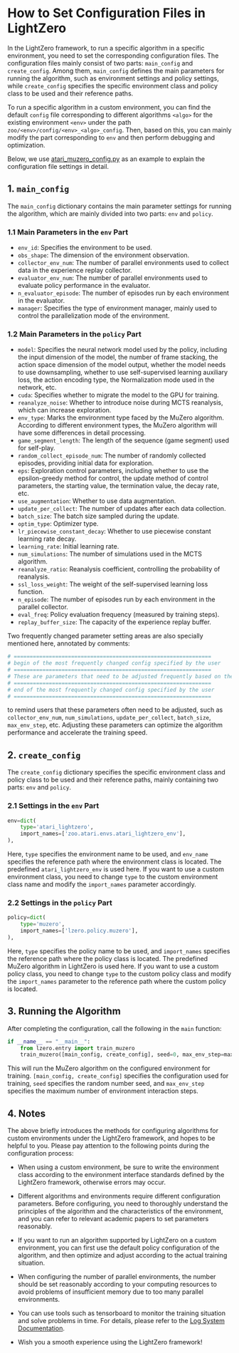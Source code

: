 # How to Set Configuration Files in LightZero

In the LightZero framework, to run a specific algorithm in a specific environment, you need to set the corresponding configuration files. The configuration files mainly consist of two parts: `main_config` and `create_config`. Among them, `main_config` defines the main parameters for running the algorithm, such as environment settings and policy settings, while `create_config` specifies the specific environment class and policy class to be used and their reference paths.

To run a specific algorithm in a custom environment, you can find the default `config` file corresponding to different algorithms `<algo>` for the existing environment `<env>` under the path `zoo/<env>/config/<env>_<algo>_config`. Then, based on this, you can mainly modify the part corresponding to `env` and then perform debugging and optimization.

Below, we use [atari_muzero_config.py](https://github.com/opendilab/LightZero/blob/main/zoo/atari/config/atari_muzero_config.py) as an example to explain the configuration file settings in detail.

## 1. `main_config`

The `main_config` dictionary contains the main parameter settings for running the algorithm, which are mainly divided into two parts: `env` and `policy`.

### 1.1 Main Parameters in the `env` Part

- `env_id`: Specifies the environment to be used.
- `obs_shape`: The dimension of the environment observation.
- `collector_env_num`: The number of parallel environments used to collect data in the experience replay collector.
- `evaluator_env_num`: The number of parallel environments used to evaluate policy performance in the evaluator.
- `n_evaluator_episode`: The number of episodes run by each environment in the evaluator.
- `manager`: Specifies the type of environment manager, mainly used to control the parallelization mode of the environment.

### 1.2 Main Parameters in the `policy` Part

- `model`: Specifies the neural network model used by the policy, including the input dimension of the model, the number of frame stacking, the action space dimension of the model output, whether the model needs to use downsampling, whether to use self-supervised learning auxiliary loss, the action encoding type, the Normalization mode used in the network, etc.
- `cuda`: Specifies whether to migrate the model to the GPU for training.
- `reanalyze_noise`: Whether to introduce noise during MCTS reanalysis, which can increase exploration.
- `env_type`: Marks the environment type faced by the MuZero algorithm. According to different environment types, the MuZero algorithm will have some differences in detail processing.
- `game_segment_length`: The length of the sequence (game segment) used for self-play.
- `random_collect_episode_num`: The number of randomly collected episodes, providing initial data for exploration.
- `eps`: Exploration control parameters, including whether to use the epsilon-greedy method for control, the update method of control parameters, the starting value, the termination value, the decay rate, etc.
- `use_augmentation`: Whether to use data augmentation.
- `update_per_collect`: The number of updates after each data collection.
- `batch_size`: The batch size sampled during the update.
- `optim_type`: Optimizer type.
- `lr_piecewise_constant_decay`: Whether to use piecewise constant learning rate decay.
- `learning_rate`: Initial learning rate.
- `num_simulations`: The number of simulations used in the MCTS algorithm.
- `reanalyze_ratio`: Reanalysis coefficient, controlling the probability of reanalysis.
- `ssl_loss_weight`: The weight of the self-supervised learning loss function.
- `n_episode`: The number of episodes run by each environment in the parallel collector.
- `eval_freq`: Policy evaluation frequency (measured by training steps).
- `replay_buffer_size`: The capacity of the experience replay buffer.

Two frequently changed parameter setting areas are also specially mentioned here, annotated by comments:

```python
# ==============================================================
# begin of the most frequently changed config specified by the user
# ==============================================================
# These are parameters that need to be adjusted frequently based on the actual situation
# ==============================================================
# end of the most frequently changed config specified by the user
# ==============================================================
```

to remind users that these parameters often need to be adjusted, such as `collector_env_num`, `num_simulations`, `update_per_collect`, `batch_size`, `max_env_step`, etc. Adjusting these parameters can optimize the algorithm performance and accelerate the training speed.

## 2. `create_config`

The `create_config` dictionary specifies the specific environment class and policy class to be used and their reference paths, mainly containing two parts: `env` and `policy`.

### 2.1 Settings in the `env` Part

```python
env=dict(
    type='atari_lightzero',
    import_names=['zoo.atari.envs.atari_lightzero_env'],
),
```

Here, `type` specifies the environment name to be used, and `env_name` specifies the reference path where the environment class is located. The predefined `atari_lightzero_env` is used here. If you want to use a custom environment class, you need to change `type` to the custom environment class name and modify the `import_names` parameter accordingly.

### 2.2 Settings in the `policy` Part

```python
policy=dict(
    type='muzero',
    import_names=['lzero.policy.muzero'],
),
```

Here, `type` specifies the policy name to be used, and `import_names` specifies the reference path where the policy class is located. The predefined MuZero algorithm in LightZero is used here. If you want to use a custom policy class, you need to change `type` to the custom policy class and modify the `import_names` parameter to the reference path where the custom policy is located.

## 3. Running the Algorithm

After completing the configuration, call the following in the `main` function:

```python
if __name__ == "__main__":
    from lzero.entry import train_muzero
    train_muzero([main_config, create_config], seed=0, max_env_step=max_env_step)
```

This will run the MuZero algorithm on the configured environment for training. `[main_config, create_config]` specifies the configuration used for training, `seed` specifies the random number seed, and `max_env_step` specifies the maximum number of environment interaction steps.

## 4. Notes

The above briefly introduces the methods for configuring algorithms for custom environments under the LightZero framework, and hopes to be helpful to you. Please pay attention to the following points during the configuration process:

- When using a custom environment, be sure to write the environment class according to the environment interface standards defined by the LightZero framework, otherwise errors may occur.
- Different algorithms and environments require different configuration parameters. Before configuring, you need to thoroughly understand the principles of the algorithm and the characteristics of the environment, and you can refer to relevant academic papers to set parameters reasonably.
- If you want to run an algorithm supported by LightZero on a custom environment, you can first use the default policy configuration of the algorithm, and then optimize and adjust according to the actual training situation.
- When configuring the number of parallel environments, the number should be set reasonably according to your computing resources to avoid problems of insufficient memory due to too many parallel environments.
- You can use tools such as tensorboard to monitor the training situation and solve problems in time. For details, please refer to the [Log System Documentation](https://github.com/opendilab/LightZero/tree/main/docs/source/tutorials/logs/logs.md).

- Wish you a smooth experience using the LightZero framework!